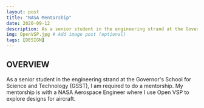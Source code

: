 ```yaml
---
layout: post
title: "NASA Mentorship"
date: 2020-09-12
description: As a senior student in the engineering strand at the Governor's School for Science and Technology (GSST),  I am required to do a mentorship. My mentorship is with a NASA Aerospace Engineer where I use Open VSP to explore designs for aircraft.  # Add post description (optional)
img: OpenVSP.jpg # Add image post (optional)
tags: [DESIGN]
---
```


## OVERVIEW
As a senior student in the engineering strand at the Governor's School for Science and Technology (GSST),  I am required to do a mentorship. My mentorship is with a NASA Aerospace Engineer where I use Open VSP to explore designs for aircraft.





